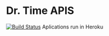 # Dr. Time APIS
[![Build Status](https://travis-ci.com/CharlesTenorio/drtimeapis.svg?branch=master)](https://travis-ci.com/CharlesTenorio/drtimeapis)
Aplications run in Heroku